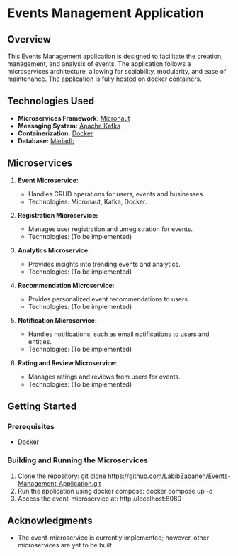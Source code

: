# Events Management Application

## Overview

This Events Management application is designed to facilitate the creation, management, and analysis of events. The application follows a microservices architecture, allowing for scalability, modularity, and ease of maintenance. The application is fully hosted on docker containers.

## Technologies Used

- **Microservices Framework:** [Micronaut](https://micronaut.io/)
- **Messaging System:** [Apache Kafka](https://kafka.apache.org/)
- **Containerization:** [Docker](https://www.docker.com/)
- **Database:** [Mariadb](https://mariadb.org/)

## Microservices

1. **Event Microservice:**
   - Handles CRUD operations for users, events and businesses.
   - Technologies: Micronaut, Kafka, Docker.

2. **Registration Microservice:**
   - Manages user registration and unregistration for events.
   - Technologies: (To be implemented)

3. **Analytics Microservice:**
   - Provides insights into trending events and analytics.
   - Technologies: (To be implemented)

4. **Recommendation Microservice:**
   - Prvides personalized event recommendations to users.
   - Technologies: (To be implemented)

6. **Notification Microservice:**
   - Handles notifications, such as email notifications to users and entities.
   - Technologies: (To be implemented)

7. **Rating and Review Microservice:**
   - Manages ratings and reviews from users for events.
   - Technologies: (To be implemented)
  
## Getting Started

### Prerequisites

- [Docker](https://www.docker.com/)

### Building and Running the Microservices

1. Clone the repository: git clone https://github.com/LabibZabaneh/Events-Management-Application.git
2. Run the application using docker compose: docker compose up -d
3. Access the event-microservice at: http://localhost:8080

## Acknowledgments

- The event-microservice is currently implemented; however, other microservices are yet to be built
